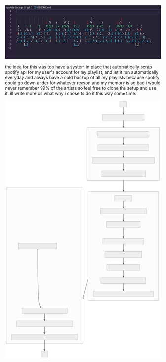 
![banner](banner.png)

the idea for this was too have a system in place that automatically scrap spotify api for my user's account for my playlist, and let it run automatically everyday and always have a cold backup of all my playlists because spotify could go down under for whatever reason and my memory is so bad i would never remember 99% of the artists so feel free to clone the setup and use it. ill write more on what why i chose to do it this way some time.

![highlevel overview](graph/mermaid-diagram-2023-10-08-023741.svg)
